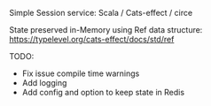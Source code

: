 Simple Session service:
    Scala / Cats-effect / circe

State preserved in-Memory using Ref data structure: https://typelevel.org/cats-effect/docs/std/ref

TODO:
  * Fix issue compile time warnings
  * Add logging 
  * Add config and option to keep state in Redis